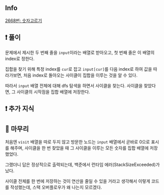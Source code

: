 ## Info

<a href="https://www.acmicpc.net/problem/9935" rel="nofollow">2668번: 숫자고르기</a>

## ❗ 풀이
문제에서 제시한 두 번째 줄을 `input`이라는 배열로 받아오고, 첫 번째 줄은 이 배열의 index로 정한다.

집합을 찾기 위해 특정 index를 `cur`로 잡고 `input[cur]`를 다음 index로 하여 값을 따라가보면, 처음 index로 돌아오는 사이클이 집합을 이루는 것을 알 수 있다.

따라서 `input` 배열 전체에 대해 dfs 탐색을 하면서 사이클을 찾는다. 사이클을 찾았다면, 그 사이클의 시작점을 집합 배열에 저장한다.

## ❗ 추가 지식

## 🙂 마무리
처음엔 `visit` 배열을 따로 두지 않고 방문한 노드는 `input` 배열에서 곧바로 0으로 표시를 해주며, 사이클을 한 번 찾았을 때 그 사이클을 이루는 모든 숫자를 집합 배열에 저장했었다.

그랬더니 답은 정상적으로 출력되는데, 백준에서 런타임 에러(StackSizeExceeded)가 났다.

사이클 전체를 한 번에 저장하는 것이 연산을 줄일 수 있을 거라고 생각해서 이렇게 코드를 작성했는데, 스택 오버플로우가 왜 나는지 모르겠다.